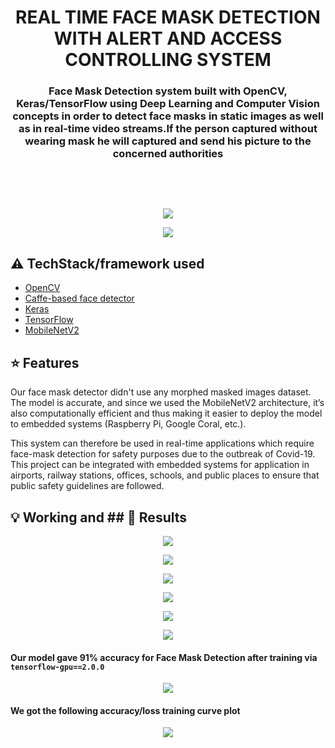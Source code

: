 <h1 align="center">REAL TIME FACE MASK DETECTION WITH ALERT AND ACCESS CONTROLLING SYSTEM</h1>

<div align= "center">
  <h3>Face Mask Detection system built with OpenCV, Keras/TensorFlow using Deep Learning and Computer Vision concepts in order to detect face masks in static images as well as in real-time video streams.If the person captured without wearing mask he will captured and send his picture to the concerned authorities </h3></div>
&nbsp;&nbsp;&nbsp;&nbsp;&nbsp;&nbsp;&nbsp;&nbsp;&nbsp;&nbsp;&nbsp;&nbsp;&nbsp;&nbsp;&nbsp;&nbsp;&nbsp;&nbsp;&nbsp;&nbsp;&nbsp;&nbsp;&nbsp;&nbsp;&nbsp;&nbsp;&nbsp;&nbsp;&nbsp;&nbsp;



&nbsp;&nbsp;&nbsp;&nbsp;&nbsp;&nbsp;&nbsp;&nbsp;&nbsp;&nbsp;&nbsp;&nbsp;&nbsp;&nbsp;&nbsp;&nbsp;&nbsp;&nbsp;&nbsp;&nbsp;&nbsp;&nbsp;&nbsp;&nbsp;&nbsp;&nbsp;&nbsp;&nbsp;&nbsp;&nbsp;&nbsp;&nbsp;&nbsp;&nbsp;&nbsp;


<p align="center"><img src="https://github.com/karthik-1105/REAL-TIME-FACE-MASK-DETECTION-WITH-ALERT-AND-ACCESS-CONTROLLING-SYSTEM/blob/master/mask1.PNG" ></p>

<p align="center"><img src="https://github.com/karthik-1105/REAL-TIME-FACE-MASK-DETECTION-WITH-ALERT-AND-ACCESS-CONTROLLING-SYSTEM/blob/master/no_mask1.PNG" ></p>



## :warning: TechStack/framework used

- [OpenCV](https://opencv.org/)
- [Caffe-based face detector](https://caffe.berkeleyvision.org/)
- [Keras](https://keras.io/)
- [TensorFlow](https://www.tensorflow.org/)
- [MobileNetV2](https://arxiv.org/abs/1801.04381)

## :star: Features
Our face mask detector didn't use any morphed masked images dataset. The model is accurate, and since we used the MobileNetV2 architecture, it’s also computationally efficient and thus making it easier to deploy the model to embedded systems (Raspberry Pi, Google Coral, etc.).

This system can therefore be used in real-time applications which require face-mask detection for safety purposes due to the outbreak of Covid-19. This project can be integrated with embedded systems for application in airports, railway stations, offices, schools, and public places to ensure that public safety guidelines are followed.


## :bulb: Working and ## :key: Results

<p align="center"><img src="https://github.com/karthik-1105/REAL-TIME-FACE-MASK-DETECTION-WITH-ALERT-AND-ACCESS-CONTROLLING-SYSTEM/blob/master/mask1.PNG" ></p>

<p align="center"><img src="https://github.com/karthik-1105/REAL-TIME-FACE-MASK-DETECTION-WITH-ALERT-AND-ACCESS-CONTROLLING-SYSTEM/blob/master/no_mask1.PNG" ></p>

<p align="center"><img src="https://github.com/karthik-1105/REAL-TIME-FACE-MASK-DETECTION-WITH-ALERT-AND-ACCESS-CONTROLLING-SYSTEM/blob/master/11.png" ></p>
<p align="center"><img src="https://github.com/karthik-1105/REAL-TIME-FACE-MASK-DETECTION-WITH-ALERT-AND-ACCESS-CONTROLLING-SYSTEM/blob/master/22.png" ></p>
<p align="center"><img src="https://github.com/karthik-1105/REAL-TIME-FACE-MASK-DETECTION-WITH-ALERT-AND-ACCESS-CONTROLLING-SYSTEM/blob/master/33.png" ></p>
<p align="center"><img src="https://github.com/karthik-1105/REAL-TIME-FACE-MASK-DETECTION-WITH-ALERT-AND-ACCESS-CONTROLLING-SYSTEM/blob/master/44.png" ></p>

#### Our model gave 91% accuracy for Face Mask Detection after training via <code>tensorflow-gpu==2.0.0</code>

<p align="center"><img src="https://github.com/karthik-1105/REAL-TIME-FACE-MASK-DETECTION-WITH-ALERT-AND-ACCESS-CONTROLLING-SYSTEM/blob/master/1.PNG" ></p>


#### We got the following accuracy/loss training curve plot

<p align="center"><img src="https://github.com/karthik-1105/REAL-TIME-FACE-MASK-DETECTION-WITH-ALERT-AND-ACCESS-CONTROLLING-SYSTEM/blob/master/plot.png" ></p>
